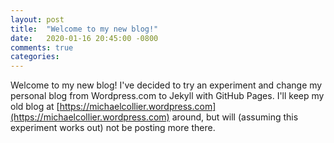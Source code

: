 ```yaml
---
layout: post
title:  "Welcome to my new blog!"
date:   2020-01-16 20:45:00 -0800
comments: true
categories: 
---
```

Welcome to my new blog! I've decided to try an experiment and change my personal blog from Wordpress.com to Jekyll with GitHub Pages. I'll keep my old blog at [https://michaelcollier.wordpress.com](https://michaelcollier.wordpress.com) around, but will (assuming this experiment works out) not be posting more there.
